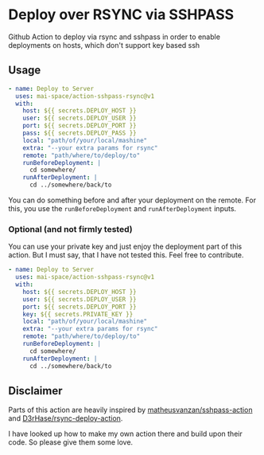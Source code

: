 # Deploy over RSYNC via SSHPASS

Github Action to deploy via rsync and sshpass
in order to enable deployments on hosts, which don't support key based ssh

## Usage
```yml
- name: Deploy to Server
  uses: mai-space/action-sshpass-rsync@v1
  with:
    host: ${{ secrets.DEPLOY_HOST }}
    user: ${{ secrets.DEPLOY_USER }}
    port: ${{ secrets.DEPLOY_PORT }}
    pass: ${{ secrets.DEPLOY_PASS }}
    local: "path/of/your/local/mashine"
    extra: "--your extra params for rsync"
    remote: "path/where/to/deploy/to"
    runBeforeDeployment: |
      cd somewhere/
    runAfterDeployment: |
      cd ../somewhere/back/to
```

You can do something before and after your deployment on the remote.
For this, you use the `runBeforeDeployment` and `runAfterDeployment` inputs.

### Optional (and not firmly tested)

You can use your private key and just enjoy the deployment part of this action.
But I must say, that I have not tested this.
Feel free to contribute.

```yml
- name: Deploy to Server
  uses: mai-space/action-sshpass-rsync@v1
  with:
    host: ${{ secrets.DEPLOY_HOST }}
    user: ${{ secrets.DEPLOY_USER }}
    port: ${{ secrets.DEPLOY_PORT }}
    key: ${{ secrets.PRIVATE_KEY }}
    local: "path/of/your/local/mashine"
    extra: "--your extra params for rsync"
    remote: "path/where/to/deploy/to"
    runBeforeDeployment: |
      cd somewhere/
    runAfterDeployment: |
      cd ../somewhere/back/to
```

## Disclaimer
Parts of this action are heavily inspired by 
[matheusvanzan/sshpass-action](https://github.com/matheusvanzan/sshpass-action/)
and
[D3rHase/rsync-deploy-action](https://github.com/D3rHase/rsync-deploy-action).

I have looked up how to make my own action there and build upon their code.
So please give them some love.
